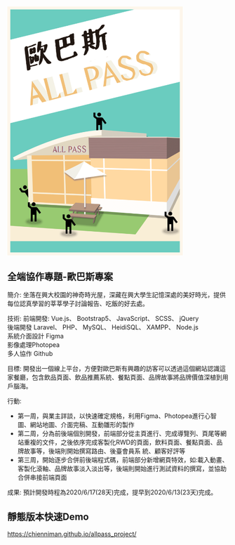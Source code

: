<img src="https://github.com/chienniman/Allpass_final_project/blob/main/public/pics/demo_pics/all_pass_logo%20(1).png" style="width:400px">

## 全端協作專題-歐巴斯專案
簡介:
坐落在興大校園的神奇時光屋，深藏在興大學生記憶深處的美好時光，提供每位認真學習的莘莘學子討論報告、吃飯的好去處。

技術:
前端開發: Vue.js、 Bootstrap5、 JavaScript、 SCSS、 jQuery<br>
後端開發 Laravel、 PHP、 MySQL、 HeidiSQL、 XAMPP、 Node.js<br>
系統介面設計 Figma<br>
影像處理Photopea<br>
多人協作 Github<br>

目標:
開發出一個線上平台，方便對歐巴斯有興趣的訪客可以透過這個網站認識這家餐廳，包含飲品頁面、飲品推薦系統、餐點頁面、品牌故事將品牌價值深植到用戶腦海。

行動:
<ul>
    <li>第一周，與業主詳談，以快速確定規格，利用Figma、Photopea進行心智圖、網站地圖、介面完稿、互動雛形的製作</li>
    <li>第二周，分為前後端個別開發，前端部分從主頁進行、完成導覽列、頁尾等網站重複的文件，之後依序完成客製化RWD的頁面，飲料頁面、餐點頁面、品牌故事等，後端則開始撰寫路由、後臺會員系                統、顧客好評等
    </li>
    <li>第三周，開始逐步合併前後端程式碼，前端部分新增網頁特效，如:載入動畫、客製化滾軸、品牌故事淡入淡出等，後端則開始進行測試資料的撰寫，並協助合併串接前端頁面</li>
</ul>

成果:
預計開發時程為2020/6/17(28天)完成，提早到2020/6/13(23天)完成。

## 靜態版本快速Demo
https://chienniman.github.io/allpass_project/
